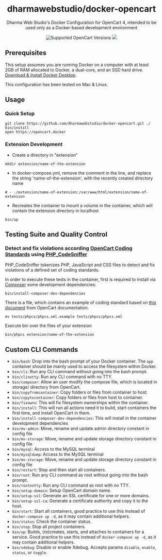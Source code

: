 <h1 align="center">dharmawebstudio/docker-opencart</h1>
<div align="center">
  <p>Dharma Web Studio's Docker Configuration for OpenCart 4, intended to be used only as a Docker-based development environment</p>
  <img src="https://img.shields.io/badge/opencart-4.0.1.1-blue" alt="Supported OpenCart Versions" />
  <a href="https://opensource.org/licenses/MIT" target="_blank"><img src="https://img.shields.io/badge/license-MIT-blue.svg" /></a>
</div>

## Prerequisites

This setup assumes you are running Docker on a computer with at least 2GB of RAM allocated to Docker, a dual-core, and an SSD hard drive. [Download & Install Docker Desktop](https://www.docker.com/products/docker-desktop).

This configuration has been tested on Mac & Linux.

## Usage

### Quick Setup
```
git clone https://github.com/dharmawebstudio/docker-opencart.git ./
bin/install
open https://opencart.docker
```

### Extension Development

- Create a directory in "extension"
```
mkdir extension/name-of-the-extension
```
- In docker-compose.yml, remove the comment in the line, and replace the string 'name-of-the-extension', with the recently created directory name 
```
# - ./extension/name-of-extension:/var/www/html/extension/name-of-extension
```
- Recreates the container to mount a volume in the container, which will contain the extension directory in localhost
```
bin/up
```

## Testing Suite and Quality Control

### Detect and fix violations according [OpenCart Coding Standards](https://github.com/opencart/opencart/wiki/Coding-standards) using [PHP_CodeSniffer](https://github.com/squizlabs/PHP_CodeSniffer)

PHP_CodeSniffer tokenizes PHP, JavaScript and CSS files to detect and fix violations of a defined set of coding standards.

In order to execute these tests in the container, first is required to install via [Composer](https://getcomposer.org/) some development dependencies:
```
bin/install-composer-dev-dependencies
```

There is a file, which contains an example of coding standard based on [this document](https://github.com/opencart/opencart/wiki/Coding-standards) from OpenCart documentation.  
```
mv tests/phpcs/phpcs.xml.example tests/phpcs/phpcs.xml
```

Execute bin over the files of your extension 
```
bin/phpcs extension/name-of-the-extension
```



## Custom CLI Commands

- `bin/bash`: Drop into the bash prompt of your Docker container. The `app` container should be mainly used to access the filesystem within Docker.
- `bin/cli`: Run any CLI command without going into the bash prompt.
- `bin/clinotty`: Run any CLI command with no TTY.
- `bin/composer`: Allow an user modify the compose file, which is located in storage/ directory from OpenCart.
- `bin/copyfromcontainer`: Copy folders or files from container to host.
- `bin/copytocontainer`: Copy folders or files from host to container.
- `bin/fixowns`: This will fix filesystem ownerships within the container.
- `bin/install`: This will run all actions need it to build, start containers the first time, and install OpenCart in them.
- `bin/install-composer-dev-dependencies`: This will install in the container development dependencies
- `bin/mv-admin`: Move, rename and update admin directory constant in config file
- `bin/mv-storage`: Move, rename and update storage directory constant in config file
- `bin/mysql`: Access to the MySQL terminal
- `bin/mysqldump`: Access to the MySQL terminal
- `bin/mv-storage`: Move, rename and update storage directory constant in config file
- `bin/restart`: Stop and then start all containers.
- `bin/root`: Run any CLI command as root without going into the bash prompt.
- `bin/rootnotty`: Run any CLI command as root with no TTY.
- `bin/setup-domain`: Setup OpenCart domain name.
- `bin/setup-ssl`: Generate an SSL certificate for one or more domains.
- `bin/setup-ssl-ca`: Generate a certificate authority and copy it to the host.
- `bin/start`: Start all containers, good practice to use this instead of `docker-compose up -d`, as it may contain additional helpers.
- `bin/status`: Check the container status.
- `bin/stop`: Stop all project containers.
- `bin/up`: Builds, (re)creates, starts, and attaches to containers for a service. Good practice to use this instead of `docker-compose up -d`, as it may contain additional helpers.
- `bin/xdebug`: Disable or enable Xdebug. Accepts params `disable`, `enable`, `status`, or `toggle`.
